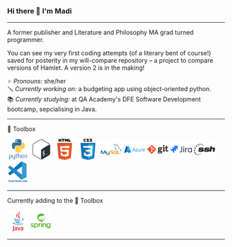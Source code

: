 ### Hi there 👋 I'm Madi
---
A former publisher and Literature and Philosophy MA grad turned programmer.

You can see my very first coding attempts (of a literary bent of course!) saved for posterity in my will-compare repository – a project to compare versions of Hamlet. A version 2 is in the making!

♀️ <i>Pronouns:</i> she/her<br>
🪛 <i>Currently working on:</i> a budgeting app using object-oriented python.<br>
📚 <i>Currently studying:</i> at QA Academy's DFE Software Development bootcamp, sepcialising in Java.<br>

---

🧰 Toolbox

<img src="https://raw.githubusercontent.com/devicons/devicon/2ae2a900d2f041da66e950e4d48052658d850630/icons/python/python-original-wordmark.svg" width="50" height="50" alt="Python logo"> <img src="https://raw.githubusercontent.com/devicons/devicon/2ae2a900d2f041da66e950e4d48052658d850630/icons/bash/bash-original.svg" width="50" height="50" alt="Bash logo"> <img src="https://raw.githubusercontent.com/devicons/devicon/2ae2a900d2f041da66e950e4d48052658d850630/icons/html5/html5-original-wordmark.svg" width="50" height="50" alt="HTML5 logo"> <img src="https://raw.githubusercontent.com/devicons/devicon/2ae2a900d2f041da66e950e4d48052658d850630/icons/css3/css3-original-wordmark.svg" width="50" height="50" alt="CSS logo"> <img src="https://raw.githubusercontent.com/devicons/devicon/2ae2a900d2f041da66e950e4d48052658d850630/icons/mysql/mysql-original-wordmark.svg" width="50" height="50" alt="MySQL logo"> <img src="https://raw.githubusercontent.com/devicons/devicon/2ae2a900d2f041da66e950e4d48052658d850630/icons/azure/azure-original-wordmark.svg" width="50" height="50" alt="Azure logo"> <img src="https://raw.githubusercontent.com/devicons/devicon/2ae2a900d2f041da66e950e4d48052658d850630/icons/git/git-original-wordmark.svg" width="50" height="50" alt="Git logo"> <img src="https://raw.githubusercontent.com/devicons/devicon/2ae2a900d2f041da66e950e4d48052658d850630/icons/jira/jira-original-wordmark.svg" width="50" height="50" alt="Jira logo"> <img src="https://raw.githubusercontent.com/devicons/devicon/2ae2a900d2f041da66e950e4d48052658d850630/icons/ssh/ssh-original-wordmark.svg" width="50" height="50" alt="SSH logo"> <img src="https://raw.githubusercontent.com/devicons/devicon/2ae2a900d2f041da66e950e4d48052658d850630/icons/vscode/vscode-original-wordmark.svg" width="50" height="50" alt="VSCode logo">

---

Currently adding to the 🧰 Toolbox<br>

<img src="https://raw.githubusercontent.com/devicons/devicon/2ae2a900d2f041da66e950e4d48052658d850630/icons/java/java-original-wordmark.svg" width="50" height="50" alt="Java logo"> <img src="https://raw.githubusercontent.com/devicons/devicon/2ae2a900d2f041da66e950e4d48052658d850630/icons/spring/spring-original-wordmark.svg" width="50" height="50" alt="Spring logo">

---
